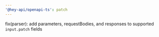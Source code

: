 ```yaml
---
'@hey-api/openapi-ts': patch
---
```


fix(parser): add parameters, requestBodies, and responses to supported `input.patch` fields
